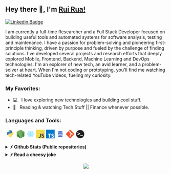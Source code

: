 ## Hey there 👋, I'm [Rui Rua!](https://rrua.github.io/)
[![Linkedin Badge](https://img.shields.io/badge/-LinkedIn-0e76a8?style=flat-square&logo=Linkedin&logoColor=white)]( https://www.linkedin.com/in/ruiarrua)

I am currently a full-time Researcher and a Full Stack Developer focused on building useful tools and automated systems for software analysis, testing and maintenance.
I have a passion for problem-solving and pioneering first-principle thinking, driven by purpose and fueled by the challenge of finding solutions. I've developed several projects and research efforts that deeply explored Mobile, Frontend, Backend, Machine Learning and DevOps technologies.
I'm an explorer of new tech, an avid learner, and a problem-solver at heart. When I'm not coding or prototyping, you'll find me watching tech-related YouTube videos, fueling my curiosity.

### My Favorites:

- 💻 &nbsp; I love exploring new technologies and building cool stuff.
- 📰 &nbsp; Reading & watching Tech Stuff || Finance whenever possible.

### Languages and Tools:


<code><img height="30" src="https://raw.githubusercontent.com/github/explore/80688e429a7d4ef2fca1e82350fe8e3517d3494d/topics/python/python.png" alt="python"></code>
<code><img height="27" src="https://raw.githubusercontent.com/github/explore/80688e429a7d4ef2fca1e82350fe8e3517d3494d/topics/nodejs/nodejs.png" alt="nodejs"></code>
<code><img height="27" src="https://raw.githubusercontent.com/github/explore/80688e429a7d4ef2fca1e82350fe8e3517d3494d/topics/react/react.png" alt="react"></code>
<code><img height="27" src="https://raw.githubusercontent.com/github/explore/80688e429a7d4ef2fca1e82350fe8e3517d3494d/topics/javascript/javascript.png" alt="javascript"></code>
<code><img height="27" src="https://raw.githubusercontent.com/github/explore/80688e429a7d4ef2fca1e82350fe8e3517d3494d/topics/typescript/typescript.png" alt="typescript"></code>
<code><img height="27" src="https://raw.githubusercontent.com/github/explore/80688e429a7d4ef2fca1e82350fe8e3517d3494d/topics/sql/sql.png" alt="sql"></code>
<code><img height="27" src="https://raw.githubusercontent.com/devicons/devicon/master/icons/git/git-original.svg" alt="git"></code>
<code><img height="27" src="https://raw.githubusercontent.com/github/explore/80688e429a7d4ef2fca1e82350fe8e3517d3494d/topics/terminal/terminal.png" alt="terminal"></code>


<details>
  <summary><b>⚡ Github Stats (Public repositories)</b></summary>

  <br />
     <img src="https://github-readme-stats.vercel.app/api/top-langs/?username=rrua&theme=transparent"/>
</details>



<details>
  <summary><b>⚡ Read a cheesy joke</b></summary>

  <br />
    <p align="center">
   <img src="https://readme-jokes.vercel.app/api" alt="Jokes Card" />
</p>

</details>


<p align="center">
   <img src="https://github-readme-streak-stats.herokuapp.com/?user=rrua&theme=transparent"/>
</p>



